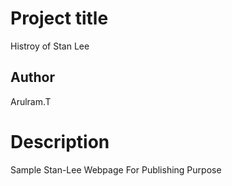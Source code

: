   # Project title
  Histroy of Stan Lee

  ## Author
  Arulram.T
  
  # Description
  Sample Stan-Lee Webpage For Publishing Purpose

